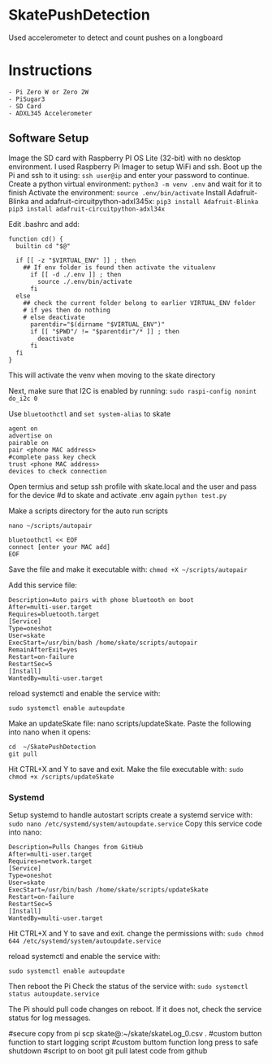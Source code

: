 # SkatePushDetection
Used accelerometer to detect and count pushes on a longboard

# Instructions
    - Pi Zero W or Zero 2W
    - PiSugar3
    - SD Card
    - ADXL345 Accelerometer

## Software Setup
Image the SD card with Raspberry PI OS Lite (32-bit) with no desktop environment. I used Raspberry Pi Imager to setup WiFi and ssh. 
Boot up the Pi and ssh to it using:
```ssh user@ip```
and enter your password to continue.
Create a python virtual environment:
```python3 -m venv .env``` and wait for it to finish
Activate the environment:
```source .env/bin/activate```
Install Adafruit-Blinka and adafruit-circuitpython-adxl345x:
```pip3 install Adafruit-Blinka```
```pip3 install adafruit-circuitpython-adxl34x```

Edit .bashrc and add:
```
function cd() {
  builtin cd "$@"

  if [[ -z "$VIRTUAL_ENV" ]] ; then
    ## If env folder is found then activate the vitualenv
      if [[ -d ./.env ]] ; then
        source ./.env/bin/activate
      fi
  else
    ## check the current folder belong to earlier VIRTUAL_ENV folder
    # if yes then do nothing
    # else deactivate
      parentdir="$(dirname "$VIRTUAL_ENV")"
      if [[ "$PWD"/ != "$parentdir"/* ]] ; then
        deactivate
      fi
  fi
}
```
This will activate the venv when moving to the skate directory

Next, make sure that I2C is enabled by running:
```sudo raspi-config nonint do_i2c 0```

Use ```bluetoothctl``` and ```set system-alias``` to skate
```power on
agent on
advertise on
pairable on
pair <phone MAC address>
#complete pass key check
trust <phone MAC address>
devices to check connection
```

Open termius and setup ssh profile with skate.local and the user and pass for the device
#d to skate and activate .env again
```python test.py```

Make a scripts directory for the auto run scripts
```mkdir -p ~/scripts
nano ~/scripts/autopair
```
```#!/bin/bash
bluetoothctl << EOF
connect [enter your MAC add]
EOF
```

Save the file and make it executable with:
```chmod +X ~/scripts/autopair```

Add this service file:
```[Unit]
Description=Auto pairs with phone bluetooth on boot
After=multi-user.target
Requires=bluetooth.target
[Service]
Type=oneshot
User=skate
ExecStart=/usr/bin/bash /home/skate/scripts/autopair
RemainAfterExit=yes
Restart=on-failure
RestartSec=5
[Install]
WantedBy=multi-user.target
```
reload systemctl and enable the service with:
```sudo systemctl daemon-reload
sudo systemctl enable autoupdate
```

Make an updateSkate file:
nano scripts/updateSkate. Paste the following into nano when it opens:
```#!/bin/bash
cd  ~/SkatePushDetection
git pull
```
Hit CTRL+X and Y to save and exit.
Make the file executable with:
```sudo chmod +x /scripts/updateSkate```

### Systemd
Setup systemd to handle autostart scripts
create a systemd service with:
```sudo nano /etc/systemd/system/autoupdate.service```
Copy this service code into nano:
```[Unit]
Description=Pulls Changes from GitHub
After=multi-user.target
Requires=network.target
[Service]
Type=oneshot
User=skate
ExecStart=/usr/bin/bash /home/skate/scripts/updateSkate
Restart=on-failure
RestartSec=5
[Install]
WantedBy=multi-user.target
```
Hit CTRL+X and Y to save and exit.
change the permissions with:
```sudo chmod 644 /etc/systemd/system/autoupdate.service```

reload systemctl and enable the service with:
```sudo systemctl daemon-reload
sudo systemctl enable autoupdate
```
Then reboot the Pi
Check the status of the service with:
```sudo systemctl status autoupdate.service```

The Pi should pull code changes on reboot. If it does not, check the service status for log messages.




#secure copy from pi scp skate@<ip>:~/skate/skateLog_0.csv .
#custom button function to start logging script
#custom buttom function long press to safe shutdown
#script to on boot git pull latest code from github